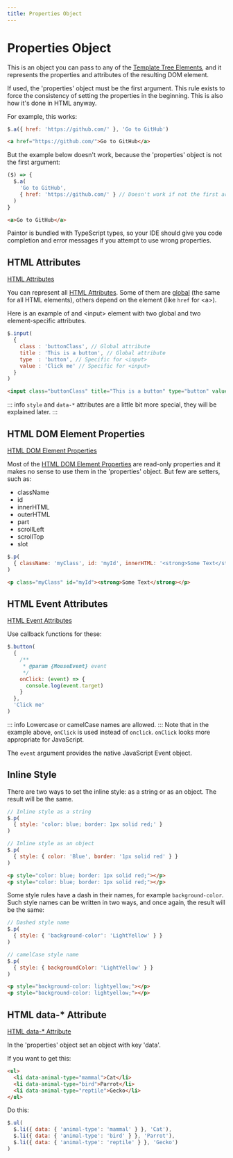 ```yaml
---
title: Properties Object
---
```


# Properties Object

This is an object you can pass to any of the [Template Tree Elements](./template-tree-elements.md),
and it represents the properties and attributes of the resulting DOM element.

If used, the 'properties' object must be the first argument. This rule exists
to force the consistency of setting the properties in the beginning. This is
also how it's done in HTML anyway.

For example, this works:

```js
$.a({ href: 'https://github.com/' }, 'Go to GitHub')
```
```html
<a href="https://github.com/">Go to GitHub</a>
```

But the example below doesn't work, because the 'properties' object is not the
first argument:

```js
($) => {
  $.a(
    'Go to GitHub',
    { href: 'https://github.com/' } // Doesn't work if not the first argument!
  )
}
```
```html
<a>Go to GitHub</a>
```

Paintor is bundled with TypeScript types, so your IDE should give you code
completion and error messages if you attempt to use wrong properties.


## HTML Attributes

[HTML Attributes](https://www.w3schools.com/htmL/html_attributes.asp)

You can represent all [HTML Attributes](https://www.w3schools.com/htmL/html_attributes.asp).
Some of them are [global](https://www.w3schools.com/tags/ref_standardattributes.asp)
(the same for all HTML elements), others depend on the element (like `href`
for \<a\>).

Here is an example of and \<input\> element with two global and two
element-specific attributes.

```js
$.input(
  {
    class : 'buttonClass', // Global attribute
    title : 'This is a button', // Global attribute
    type  : 'button', // Specific for <input>
    value : 'Click me' // Specific for <input>
  }
)
```
```html
<input class="buttonClass" title="This is a button" type="button" value="Click me">
```

::: info
`style` and `data-*` attributes are a little bit more special, they will be
explained later.
:::

## HTML DOM Element Properties

[HTML DOM Element Properties](https://www.w3schools.com/jsref/dom_obj_all.asp)

Most of the [HTML DOM Element Properties](https://www.w3schools.com/jsref/dom_obj_all.asp) are read-only properties and it
makes no sense to use them in the 'properties' object. But few are setters,
such as:

- className
- id
- innerHTML
- outerHTML
- part
- scrollLeft
- scrollTop
- slot

```js
$.p(
  { className: 'myClass', id: 'myId', innerHTML: '<strong>Some Text</strong>' }
)
```
```html
<p class="myClass" id="myId"><strong>Some Text</strong></p>
```

## HTML Event Attributes

[HTML Event Attributes](https://www.w3schools.com/tags/ref_eventattributes.asp)

Use callback functions for these:

```js
$.button(
  {
    /**
     * @param {MouseEvent} event
     */
    onClick: (event) => {
      console.log(event.target)
    }
  },
  'Click me'
)
```
::: info
Lowercase or camelCase names are allowed.
:::
Note that in the example above, `onClick` is used instead
of `onclick`. `onClick` looks more appropriate for JavaScript.

The `event` argument provides the native JavaScript Event object.

## Inline Style

There are two ways to set the inline style: as a string or as an object.
The result will be the same.

```js
// Inline style as a string
$.p(
  { style: 'color: blue; border: 1px solid red;' }
)

// Inline style as an object
$.p(
  { style: { color: 'Blue', border: '1px solid red' } }
)
```
```html
<p style="color: blue; border: 1px solid red;"></p>
<p style="color: blue; border: 1px solid red;"></p>
```

Some style rules have a dash in their names, for example `background-color`.
Such style names can be written in two ways, and once again, the result will
be the same:

```js
// Dashed style name
$.p(
  { style: { 'background-color': 'LightYellow' } }
)

// camelCase style name
$.p(
  { style: { backgroundColor: 'LightYellow' } }
)
```
```html
<p style="background-color: lightyellow;"></p>
<p style="background-color: lightyellow;"></p>
```

## HTML data-* Attribute

[HTML data-* Attribute](https://www.w3schools.com/tags/att_data-.asp)

In the 'properties' object set an object with key 'data'. 

If you want to get this:

```html
<ul>
  <li data-animal-type="mammal">Cat</li>
  <li data-animal-type="bird">Parrot</li>
  <li data-animal-type="reptile">Gecko</li>
</ul>
```

Do this:

```js
$.ul(
  $.li({ data: { 'animal-type': 'mammal' } }, 'Cat'),
  $.li({ data: { 'animal-type': 'bird' } }, 'Parrot'),
  $.li({ data: { 'animal-type': 'reptile' } }, 'Gecko')
)
```
